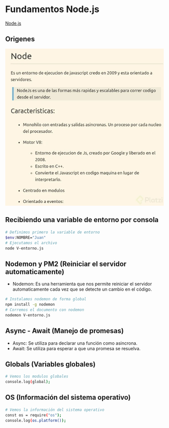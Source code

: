 # Fundamentos Node.js

[Node.js](https://nodejs.org/es/)

## Origenes

![](../../img/node/Origenes.png)

## Recibiendo una variable de entorno por consola

```sh
# Definimos primero la variable de entorno
$env:NOMBRE="Juan"
# Ejecutamos el archivo
node V-entorno.js
```

## Nodemon y PM2 (Reiniciar el servidor automaticamente)

- Nodemon: Es una herramienta que nos permite reiniciar el servidor automaticamente cada vez que se detecte un cambio en el código.

```sh
# Instalamos nodemon de forma global
npm install -g nodemon
# Corremos el documento con nodemon
nodemon V-entorno.js
```

## Async - Await (Manejo de promesas)

- Async: Se utiliza para declarar una función como asincrona.
- Await: Se utiliza para esperar a que una promesa se resuelva.

## Globals (Variables globales)

```sh
# Vemos los modulos globales
console.log(global);
```

## OS (Información del sistema operativo)

```sh
# Vemos la información del sistema operativo
const os = require("os");
console.log(os.platform());
```

